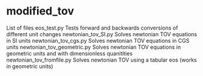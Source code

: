 # modified_tov


List of files
	eos_test.py 			Tests forward and backwards conversions of different unit changes
	newtonian_tov_SI.py		Solves newtonian TOV equations in SI units
	newtonian_tov_cgs.py		Solves newtonian TOV equations in CGS units
	newtonian_tov_geometric.py	Solves newtonian TOV equations in geometric units and with dimensionless quanitities
	newtonian_tov_fromfile.py	Solves newtonian TOV using a tabular eos (works in geometric units)

